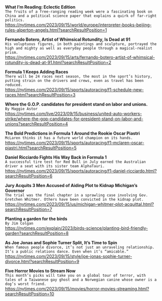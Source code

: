 **What I’m Reading: Eclectic Edition**\
`The fruits of a free-ranging reading week were a fascinating book on China and a political science paper that explains a quirk of far-right politics.`\
https://nytimes.com/2023/09/15/world/europe/interpreter-books-beijing-rules-alperton-angels.html?searchResultPosition=1

**Fernando Botero, Artist of Whimsical Rotundity, Is Dead at 91**\
`His voluptuous figures, in both paintings and sculpture, portrayed the high and mighty as well as everyday people through a magical-realist prism.`\
https://nytimes.com/2023/09/15/arts/fernando-botero-artist-of-whimsical-rotundity-is-dead-at-91.html?searchResultPosition=2

**Formula 1 Keeps Adding Races**\
`There will be 24 races next season, the most in the sport’s history, putting strain on the drivers and crews, even as travel has been reduced.`\
https://nytimes.com/2023/09/15/sports/autoracing/f1-schedule-new-races.html?searchResultPosition=3

**Where the G.O.P. candidates for president stand on labor and unions.**\
`By Maggie Astor`\
https://nytimes.com/live/2023/09/15/business/united-auto-workers-strike/where-the-gop-candidates-for-president-stand-on-labor-and-unions?searchResultPosition=4

**The Bold Predictions in Formula 1 Around the Rookie Oscar Piastri**\
`McLaren thinks it has a future world champion on its hands.`\
https://nytimes.com/2023/09/15/sports/autoracing/f1-mclaren-oscar-piastri.html?searchResultPosition=5

**Daniel Ricciardo Fights His Way Back in Formula 1**\
`A successful tire test for Red Bull in July earned the Australian driver a seat with its sister team AlphaTauri.`\
https://nytimes.com/2023/09/15/sports/autoracing/f1-daniel-ricciardo.html?searchResultPosition=6

**Jury Acquits 3 Men Accused of Aiding Plot to Kidnap Michigan’s Governor**\
`The trial was the final chapter in a sprawling case involving Gov. Gretchen Whitmer. Others have been convicted in the kidnap plot.`\
https://nytimes.com/2023/09/15/us/michigan-whitmer-plot-acquittal.html?searchResultPosition=7

**Planting a garden for the birds**\
`By Jim Colgan`\
https://nytimes.com/explain/2023/birds-science/planting-bird-friendly-garden?searchResultPosition=8

**As Joe Jonas and Sophie Turner Split, It’s Time to Spin**\
`When famous people divorce, it’s not just an unraveling relationship. It’s a public relations dance. Even when it’s “amicable.”`\
https://nytimes.com/2023/09/15/style/joe-jonas-sophie-turner-divorce.html?searchResultPosition=9

**Five Horror Movies to Stream Now**\
`This month’s picks will take you on a global tour of terror, with tales of a Taiwanese gay ghost and a Norwegian canine whose owner is a dog’s worst friend.`\
https://nytimes.com/2023/09/15/movies/horror-movies-streaming.html?searchResultPosition=10

